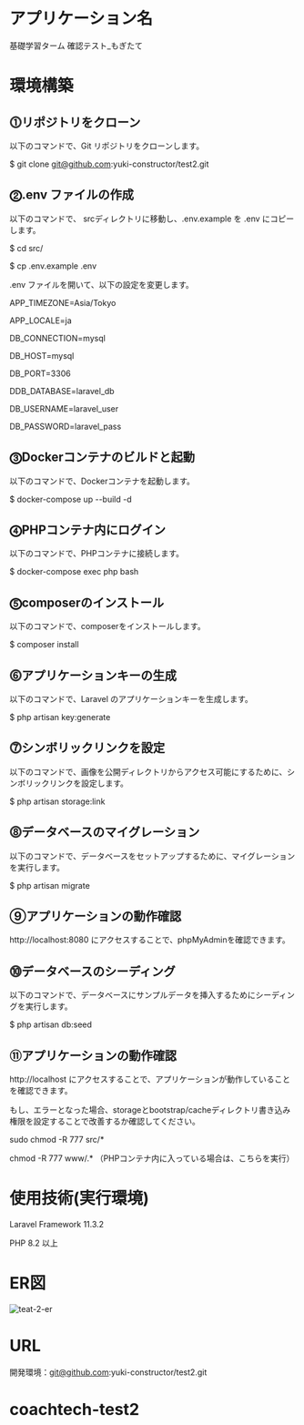 # アプリケーション名
基礎学習ターム 確認テスト_もぎたて

# 環境構築
## ⓵リポジトリをクローン
以下のコマンドで、Git リポジトリをクローンします。

$ git clone git@github.com:yuki-constructor/test2.git

## ⓶.env ファイルの作成
以下のコマンドで、 srcディレクトリに移動し、.env.example を .env にコピーします。

$ cd src/

$ cp .env.example .env

.env ファイルを開いて、以下の設定を変更します。

APP_TIMEZONE=Asia/Tokyo

APP_LOCALE=ja

DB_CONNECTION=mysql

DB_HOST=mysql

DB_PORT=3306

DDB_DATABASE=laravel_db

DB_USERNAME=laravel_user

DB_PASSWORD=laravel_pass

## ⓷Dockerコンテナのビルドと起動
以下のコマンドで、Dockerコンテナを起動します。

$ docker-compose up --build -d

## ⓸PHPコンテナ内にログイン
以下のコマンドで、PHPコンテナに接続します。

$ docker-compose exec php bash

## ⓹composerのインストール
以下のコマンドで、composerをインストールします。

$ composer install

## ⓺アプリケーションキーの生成
以下のコマンドで、Laravel のアプリケーションキーを生成します。

$ php artisan key:generate

## ⓻シンボリックリンクを設定
以下のコマンドで、画像を公開ディレクトリからアクセス可能にするために、シンボリックリンクを設定します。

$ php artisan storage:link

## ⓼データベースのマイグレーション
以下のコマンドで、データベースをセットアップするために、マイグレーションを実行します。

$ php artisan migrate

## ⑨アプリケーションの動作確認
http://localhost:8080 にアクセスすることで、phpMyAdminを確認できます。

## ⓾データベースのシーディング
以下のコマンドで、データベースにサンプルデータを挿入するためにシーディングを実行します。

$ php artisan db:seed

## ⑪アプリケーションの動作確認
http://localhost にアクセスすることで、アプリケーションが動作していることを確認できます。

もし、エラーとなった場合、storageとbootstrap/cacheディレクトリ書き込み権限を設定することで改善するか確認してください。

sudo chmod -R 777 src/*

chmod -R 777 www/.* （PHPコンテナ内に入っている場合は、こちらを実行）

# 使用技術(実行環境)
Laravel Framework 11.3.2

PHP 8.2 以上

# ER図
![teat-2-er](https://github.com/user-attachments/assets/c94ea3e9-8d71-4738-8b4c-54bb7b04da71)

# URL
開発環境：git@github.com:yuki-constructor/test2.git
# coachtech-test2
